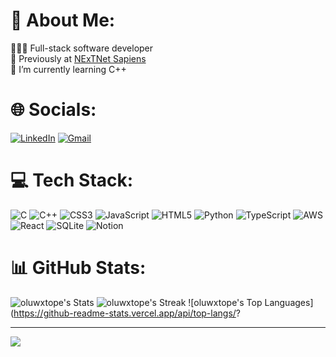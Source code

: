 # 💫 About Me:
👨🏾‍💻 Full-stack software developer<br>🔭 Previously at [NExTNet Sapiens](https://nextnetinc.com)<br>🌱 I’m currently learning C++  

# 🌐 Socials:
[![LinkedIn](https://img.shields.io/badge/LinkedIn-0077B5?style=for-the-badge&logo=linkedin&logoColor=white)](https://linkedin.com/in/oluwatopealofe) [![Gmail](https://img.shields.io/badge/Gmail-D14836?style=for-the-badge&logo=gmail&logoColor=white)](mailto:oluwatopealofe@gmail.com)  

# 💻 Tech Stack:
![C](https://img.shields.io/badge/c-%2300599C.svg?style=for-the-badge&logo=c&logoColor=white) ![C++](https://img.shields.io/badge/c++-%2300599C.svg?style=for-the-badge&logo=c%2B%2B&logoColor=white) ![CSS3](https://img.shields.io/badge/css3-%231572B6.svg?style=for-the-badge&logo=css3&logoColor=white) ![JavaScript](https://img.shields.io/badge/javascript-%23323330.svg?style=for-the-badge&logo=javascript&logoColor=%23F7DF1E) ![HTML5](https://img.shields.io/badge/html5-%23E34F26.svg?style=for-the-badge&logo=html5&logoColor=white) ![Python](https://img.shields.io/badge/python-3670A0?style=for-the-badge&logo=python&logoColor=ffdd54) ![TypeScript](https://img.shields.io/badge/typescript-%23007ACC.svg?style=for-the-badge&logo=typescript&logoColor=white) ![AWS](https://img.shields.io/badge/AWS-%23FF9900.svg?style=for-the-badge&logo=amazon-aws&logoColor=white) ![React](https://img.shields.io/badge/react-%2320232a.svg?style=for-the-badge&logo=react&logoColor=%2361DAFB) ![SQLite](https://img.shields.io/badge/sqlite-%2307405e.svg?style=for-the-badge&logo=sqlite&logoColor=white) ![Notion](https://img.shields.io/badge/Notion-%23000000.svg?style=for-the-badge&logo=notion&logoColor=white)  

# 📊 GitHub Stats:
![oluwxtope's Stats](https://github-readme-stats.vercel.app/api?username=oluwxtope&theme=tokyonight&show_icons=true&hide_border=true&count_private=true)
![oluwxtope's Streak](https://github-readme-streak-stats.herokuapp.com/?user=oluwxtope&theme=tokyonight&hide_border=true)
![oluwxtope's Top Languages](https://github-readme-stats.vercel.app/api/top-langs/?

---
[![](https://visitcount.itsvg.in/api?id=Oluwxtope&icon=2&color=4)](https://visitcount.itsvg.in)
